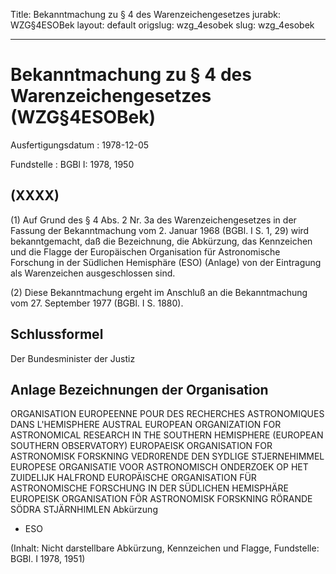 Title: Bekanntmachung zu § 4 des Warenzeichengesetzes
jurabk: WZG§4ESOBek
layout: default
origslug: wzg_4esobek
slug: wzg_4esobek

---

# Bekanntmachung zu § 4 des Warenzeichengesetzes (WZG§4ESOBek)

Ausfertigungsdatum
:   1978-12-05

Fundstelle
:   BGBl I: 1978, 1950



## (XXXX)

(1) Auf Grund des § 4 Abs. 2 Nr. 3a des Warenzeichengesetzes in der
Fassung der Bekanntmachung vom 2. Januar 1968 (BGBl. I S. 1, 29) wird
bekanntgemacht, daß die Bezeichnung, die Abkürzung, das Kennzeichen
und die Flagge der Europäischen Organisation für Astronomische
Forschung in der Südlichen Hemisphäre (ESO) (Anlage) von der
Eintragung als Warenzeichen ausgeschlossen sind.

(2) Diese Bekanntmachung ergeht im Anschluß an die Bekanntmachung vom
27\. September 1977 (BGBl. I S. 1880).


## Schlussformel

Der Bundesminister der Justiz


## Anlage Bezeichnungen der Organisation

ORGANISATION EUROPEENNE POUR DES RECHERCHES ASTRONOMIQUES DANS
L'HEMISPHERE AUSTRAL
EUROPEAN ORGANIZATION FOR ASTRONOMICAL RESEARCH IN THE SOUTHERN
HEMISPHERE (EUROPEAN SOUTHERN OBSERVATORY)
EUROPAEISK ORGANISATION FOR ASTRONOMISK FORSKNING
VEDR0RENDE DEN SYDLIGE STJERNEHIMMEL
EUROPESE ORGANISATIE VOOR ASTRONOMISCH ONDERZOEK OP HET ZUIDELIJK
HALFROND
EUROPÄISCHE ORGANISATION FÜR ASTRONOMISCHE FORSCHUNG IN DER SÜDLICHEN
HEMISPHÄRE
EUROPEISK ORGANISATION FÖR ASTRONOMISK FORSKNING RÖRANDE SÖDRA
STJÄRNHIMLEN
Abkürzung

*   ESO



(Inhalt: Nicht darstellbare Abkürzung, Kennzeichen und Flagge,
Fundstelle: BGBl. I 1978, 1951)

